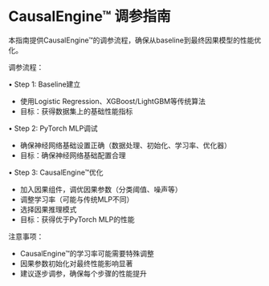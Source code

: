 # CausalEngine™ 调参指南

本指南提供CausalEngine™的调参流程，确保从baseline到最终因果模型的性能优化。

调参流程：

• Step 1: Baseline建立
  - 使用Logistic Regression、XGBoost/LightGBM等传统算法
  - 目标：获得数据集上的基础性能指标

• Step 2: PyTorch MLP调试
  - 确保神经网络基础设置正确（数据处理、初始化、学习率、优化器）
  - 目标：确保神经网络基础配置合理

• Step 3: CausalEngine™优化
  - 加入因果组件，调优因果参数（分类阈值、噪声等）
  - 调整学习率（可能与传统MLP不同）
  - 选择因果推理模式
  - 目标：获得优于PyTorch MLP的性能

注意事项：
- CausalEngine™的学习率可能需要特殊调整
- 因果参数初始化对最终性能影响显著
- 建议逐步调参，确保每个步骤的性能提升 


